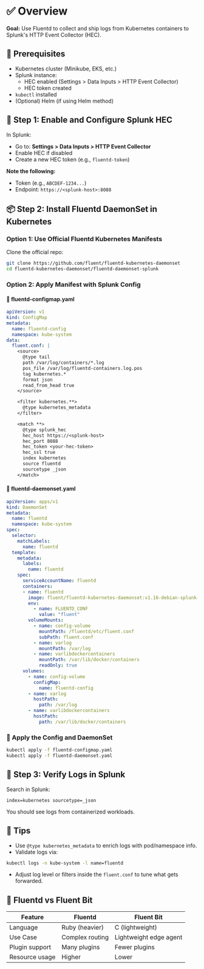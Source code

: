 
# ✅ Overview
**Goal:** Use Fluentd to collect and ship logs from Kubernetes containers to Splunk's HTTP Event Collector (HEC).

## 🧱 Prerequisites
- Kubernetes cluster (Minikube, EKS, etc.)
- Splunk instance:
  - HEC enabled (Settings > Data Inputs > HTTP Event Collector)
  - HEC token created
- `kubectl` installed
- (Optional) Helm (if using Helm method)

## 🔐 Step 1: Enable and Configure Splunk HEC
In Splunk:

- Go to: **Settings > Data Inputs > HTTP Event Collector**
- Enable HEC if disabled
- Create a new HEC token (e.g., `fluentd-token`)

**Note the following:**

- Token (e.g., `ABCDEF-1234...`)
- Endpoint: `https://<splunk-host>:8088`

## 📦 Step 2: Install Fluentd DaemonSet in Kubernetes

### Option 1: Use Official Fluentd Kubernetes Manifests
Clone the official repo:

```bash
git clone https://github.com/fluent/fluentd-kubernetes-daemonset
cd fluentd-kubernetes-daemonset/fluentd-daemonset-splunk
```

### Option 2: Apply Manifest with Splunk Config

#### 🔧 fluentd-configmap.yaml
```yaml
apiVersion: v1
kind: ConfigMap
metadata:
  name: fluentd-config
  namespace: kube-system
data:
  fluent.conf: |
    <source>
      @type tail
      path /var/log/containers/*.log
      pos_file /var/log/fluentd-containers.log.pos
      tag kubernetes.*
      format json
      read_from_head true
    </source>

    <filter kubernetes.**>
      @type kubernetes_metadata
    </filter>

    <match **>
      @type splunk_hec
      hec_host https://<splunk-host>
      hec_port 8088
      hec_token <your-hec-token>
      hec_ssl true
      index kubernetes
      source fluentd
      sourcetype _json
    </match>
```

#### 🔧 fluentd-daemonset.yaml
```yaml
apiVersion: apps/v1
kind: DaemonSet
metadata:
  name: fluentd
  namespace: kube-system
spec:
  selector:
    matchLabels:
      name: fluentd
  template:
    metadata:
      labels:
        name: fluentd
    spec:
      serviceAccountName: fluentd
      containers:
      - name: fluentd
        image: fluent/fluentd-kubernetes-daemonset:v1.16-debian-splunk-1.1
        env:
          - name: FLUENTD_CONF
            value: "fluent"
        volumeMounts:
          - name: config-volume
            mountPath: /fluentd/etc/fluent.conf
            subPath: fluent.conf
          - name: varlog
            mountPath: /var/log
          - name: varlibdockercontainers
            mountPath: /var/lib/docker/containers
            readOnly: true
      volumes:
        - name: config-volume
          configMap:
            name: fluentd-config
        - name: varlog
          hostPath:
            path: /var/log
        - name: varlibdockercontainers
          hostPath:
            path: /var/lib/docker/containers
```

### 🚀 Apply the Config and DaemonSet
```bash
kubectl apply -f fluentd-configmap.yaml
kubectl apply -f fluentd-daemonset.yaml
```

## 🧪 Step 3: Verify Logs in Splunk
Search in Splunk:

```spl
index=kubernetes sourcetype=_json
```

You should see logs from containerized workloads.

## 🧠 Tips
- Use `@type kubernetes_metadata` to enrich logs with pod/namespace info.
- Validate logs via:

```bash
kubectl logs -n kube-system -l name=fluentd
```

- Adjust log level or filters inside the `fluent.conf` to tune what gets forwarded.

## 📌 Fluentd vs Fluent Bit

| Feature         | Fluentd       | Fluent Bit      |
|----------------|----------------|------------------|
| Language        | Ruby (heavier) | C (lightweight)  |
| Use Case        | Complex routing| Lightweight edge agent |
| Plugin support  | Many plugins   | Fewer plugins    |
| Resource usage  | Higher         | Lower            |
